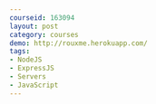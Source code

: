 ```yaml
---
courseid: 163094
layout: post
category: courses
demo: http://rouxme.herokuapp.com/
tags:
- NodeJS
- ExpressJS
- Servers
- JavaScript
---
```

